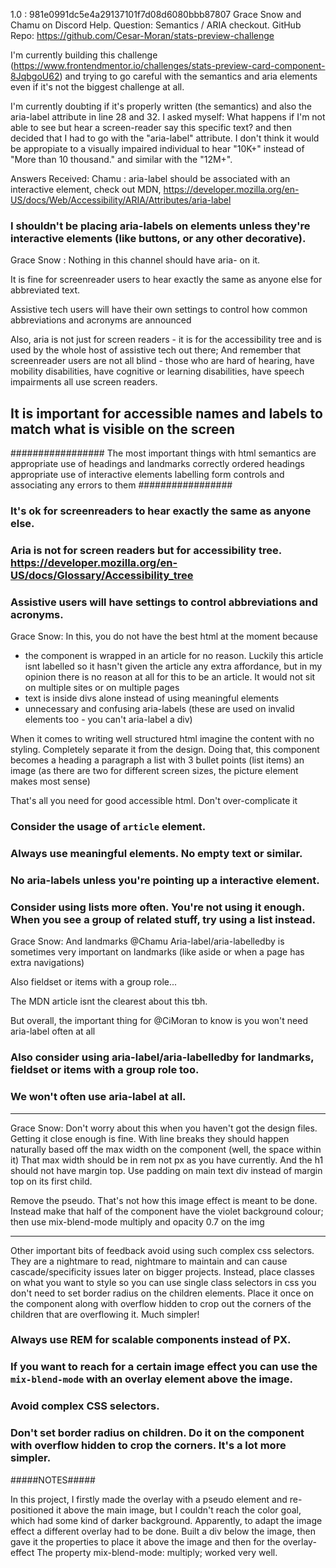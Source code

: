 1.0 : 981e0991dc5e4a29137101f7d08d6080bbb87807
Grace Snow and Chamu on Discord Help.
Question: Semantics / ARIA checkout.
GitHub Repo: https://github.com/Cesar-Moran/stats-preview-challenge

I'm currently building this challenge (https://www.frontendmentor.io/challenges/stats-preview-card-component-8JqbgoU62) and trying to go careful with the semantics and aria elements even if it's not the biggest challenge at all.

I'm currently doubting if it's properly written (the semantics) and also the aria-label attribute in line 28 and 32. I asked myself: What happens if I'm not able to see but hear a screen-reader say this specific text? and then decided that I had to go with the "aria-label" attribute. I don't think it would be appropiate to a visually impaired individual to hear "10K+" instead of "More than 10 thousand." and similar with the "12M+".

Answers Received:
Chamu : aria-label should be associated with an interactive element, check out MDN, https://developer.mozilla.org/en-US/docs/Web/Accessibility/ARIA/Attributes/aria-label

### I shouldn't be placing aria-labels on elements unless they're interactive elements (like buttons, or any other decorative).

Grace Snow : Nothing in this channel should have aria- on it.

It is fine for screenreader users to hear exactly the same as anyone else for abbreviated text.

Assistive tech users will have their own settings to control how common abbreviations and acronyms are announced

Also, aria is not just for screen readers - it is for the accessibility tree and is used by the whole host of assistive tech out there; And remember that screenreader users are not all blind - those who are hard of hearing, have mobility disabilities, have cognitive or learning disabilities, have speech impairments all use screen readers.

## It is important for accessible names and labels to match what is visible on the screen

#################
The most important things with html semantics are
appropriate use of headings and landmarks
correctly ordered headings
appropriate use of interactive elements
labelling form controls and associating any errors to them
#################

### It's ok for screenreaders to hear exactly the same as anyone else.

### Aria is not for screen readers but for accessibility tree. https://developer.mozilla.org/en-US/docs/Glossary/Accessibility_tree

### Assistive users will have settings to control abbreviations and acronyms.

<!-- ____________________________________________ -->

Grace Snow: In this, you do not have the best html at the moment because

- the component is wrapped in an article for no reason. Luckily this article isnt labelled so it hasn't given the article any extra affordance, but in my opinion there is no reason at all for this to be an article. It would not sit on multiple sites or on multiple pages
- text is inside divs alone instead of using meaningful elements
- unnecessary and confusing aria-labels (these are used on invalid elements too - you can't aria-label a div)

When it comes to writing well structured html imagine the content with no styling. Completely separate it from the design.
Doing that, this component becomes
a heading
a paragraph
a list with 3 bullet points (list items)
an image (as there are two for different screen sizes, the picture element makes most sense)

That's all you need for good accessible html. Don't over-complicate it

### Consider the usage of `article` element.

### Always use meaningful elements. No empty text or similar.

### No aria-labels unless you're pointing up a interactive element.

### Consider using lists more often. You're not using it enough. When you see a group of related stuff, try using a list instead.

<!-- ____________________________________________ -->

Grace Snow: And landmarks @Chamu Aria-label/aria-labelledby is sometimes very important on landmarks (like aside or when a page has extra navigations)

Also fieldset or items with a group role...

The MDN article isnt the clearest about this tbh.

But overall, the important thing for @CiMoran to know is you won't need aria-label often at all

### Also consider using aria-label/aria-labelledby for landmarks, fieldset or items with a group role too.

### We won't often use aria-label at all.

---

Grace Snow: Don't worry about this when you haven't got the design files. Getting it close enough is fine.
With line breaks they should happen naturally based off the max width on the component (well, the space within it)
That max width should be in rem not px as you have currently.
And the h1 should not have margin top. Use padding on main text div instead of margin top on its first child.

Remove the pseudo. That's not how this image effect is meant to be done. Instead make that half of the component have the violet background colour; then use mix-blend-mode multiply and opacity 0.7 on the img

---

Other important bits of feedback
avoid using such complex css selectors. They are a nightmare to read, nightmare to maintain and can cause cascade/specificity issues later on bigger projects. Instead, place classes on what you want to style so you can use single class selectors in css
you don't need to set border radius on the children elements. Place it once on the component along with overflow hidden to crop out the corners of the children that are overflowing it. Much simpler!

### Always use REM for scalable components instead of PX.

### If you want to reach for a certain image effect you can use the `mix-blend-mode` with an overlay element above the image.

### Avoid complex CSS selectors.

### Don't set border radius on children. Do it on the component with overflow hidden to crop the corners. It's a lot more simpler.

#####NOTES#####

In this project, I firstly made the overlay with a pseudo element and re-positioned it above the main image, but I couldn't reach the color goal, which had some kind of darker background.
Apparently, to adapt the image effect a different overlay had to be done. Built a div below the image, then gave it the properties to place it above the image and then for the overlay-effect
The property mix-blend-mode: multiply; worked very well.
